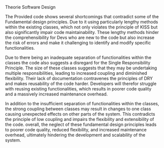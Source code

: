 Theorie Software Design

The Provided code shows several shortcomings that contradict some of the Fundamental design principles. Due to it using particularly lengthy methods within the existing classes, which not only violates the principle of KISS but also significantly impair code maintainability. These lengthy methods hinder the comprehensibility for Devs who are new to the code but also increase the risk of errors and make it challenging to identify and modify specific functionalities.

Due to there being an inadequate separation of functionalities within the classes the code also suggests a disregard for the Single Responsibility Principle. The size of these classes suggests that they may be undertaking multiple responsibilities, leading to increased coupling and diminished flexibility. Their lack of documentation contravenes the principles of DRY and makes reusability of the code harder. Developers will therefor struggle with reusing existing functionalities, which results in poorer code quality and a massively increased maintenance overhead.

In addition to the insufficient separation of functionalities within the classes, the strong coupling between classes may result in changes to one class causing unexpected effects on other parts of the system. This contradicts the principle of low coupling and impairs the flexibility and extensibility of the code.
overall, the neglect of these fundamental design principles leads to poorer code quality, reduced flexibility, and increased maintenance overhead, ultimately hindering the development and scalability of the system.
